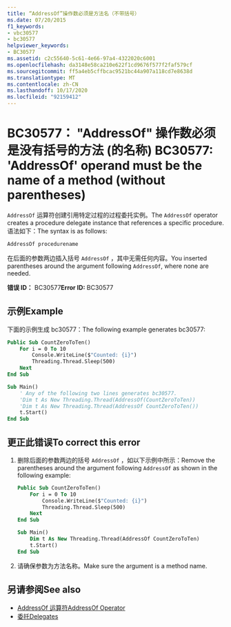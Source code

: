```yaml
---
title: “AddressOf”操作数必须是方法名（不带括号）
ms.date: 07/20/2015
f1_keywords:
- vbc30577
- bc30577
helpviewer_keywords:
- BC30577
ms.assetid: c2c55640-5c61-4e66-97a4-4322020c6001
ms.openlocfilehash: da3148e58ca210e622f1cd9676f577f2faf579cf
ms.sourcegitcommit: ff5a4eb5cffbcac9521bc44a907a118cd7e8638d
ms.translationtype: MT
ms.contentlocale: zh-CN
ms.lasthandoff: 10/17/2020
ms.locfileid: "92159412"
---
```

# <a name="bc30577-addressof-operand-must-be-the-name-of-a-method-without-parentheses"></a><span data-ttu-id="80ca1-102">BC30577： "AddressOf" 操作数必须是没有括号的方法 (的名称) </span><span class="sxs-lookup"><span data-stu-id="80ca1-102">BC30577: 'AddressOf' operand must be the name of a method (without parentheses)</span></span>

<span data-ttu-id="80ca1-103">`AddressOf` 运算符创建引用特定过程的过程委托实例。</span><span class="sxs-lookup"><span data-stu-id="80ca1-103">The `AddressOf` operator creates a procedure delegate instance that references a specific procedure.</span></span> <span data-ttu-id="80ca1-104">语法如下：</span><span class="sxs-lookup"><span data-stu-id="80ca1-104">The syntax is as follows:</span></span>

```vb
AddressOf procedurename
```

<span data-ttu-id="80ca1-105">在后面的参数两边插入括号 `AddressOf` ，其中无需任何内容。</span><span class="sxs-lookup"><span data-stu-id="80ca1-105">You inserted parentheses around the argument following `AddressOf`, where none are needed.</span></span>

<span data-ttu-id="80ca1-106">**错误 ID：** BC30577</span><span class="sxs-lookup"><span data-stu-id="80ca1-106">**Error ID:** BC30577</span></span>

## <a name="example"></a><span data-ttu-id="80ca1-107">示例</span><span class="sxs-lookup"><span data-stu-id="80ca1-107">Example</span></span>

<span data-ttu-id="80ca1-108">下面的示例生成 bc30577：</span><span class="sxs-lookup"><span data-stu-id="80ca1-108">The following example generates bc30577:</span></span>

```vb
Public Sub CountZeroToTen()
    For i = 0 To 10
        Console.WriteLine($"Counted: {i}")
        Threading.Thread.Sleep(500)
    Next
End Sub

Sub Main()
    ' Any of the following two lines generates bc30577.
    'Dim t As New Threading.Thread(AddressOf(CountZeroToTen))
    'Dim t As New Threading.Thread(AddressOf CountZeroToTen())
    t.Start()
End Sub
```

## <a name="to-correct-this-error"></a><span data-ttu-id="80ca1-109">更正此错误</span><span class="sxs-lookup"><span data-stu-id="80ca1-109">To correct this error</span></span>

1. <span data-ttu-id="80ca1-110">删除后面的参数两边的括号 `AddressOf` ，如以下示例中所示：</span><span class="sxs-lookup"><span data-stu-id="80ca1-110">Remove the parentheses around the argument following `AddressOf` as shown in the following example:</span></span>

    ```vb
    Public Sub CountZeroToTen()
        For i = 0 To 10
            Console.WriteLine($"Counted: {i}")
            Threading.Thread.Sleep(500)
        Next
    End Sub

    Sub Main()
        Dim t As New Threading.Thread(AddressOf CountZeroToTen)
        t.Start()
    End Sub
    ```

2. <span data-ttu-id="80ca1-111">请确保参数为方法名称。</span><span class="sxs-lookup"><span data-stu-id="80ca1-111">Make sure the argument is a method name.</span></span>

## <a name="see-also"></a><span data-ttu-id="80ca1-112">另请参阅</span><span class="sxs-lookup"><span data-stu-id="80ca1-112">See also</span></span>

- [<span data-ttu-id="80ca1-113">AddressOf 运算符</span><span class="sxs-lookup"><span data-stu-id="80ca1-113">AddressOf Operator</span></span>](../operators/addressof-operator.md)
- [<span data-ttu-id="80ca1-114">委托</span><span class="sxs-lookup"><span data-stu-id="80ca1-114">Delegates</span></span>](../../programming-guide/language-features/delegates/index.md)
